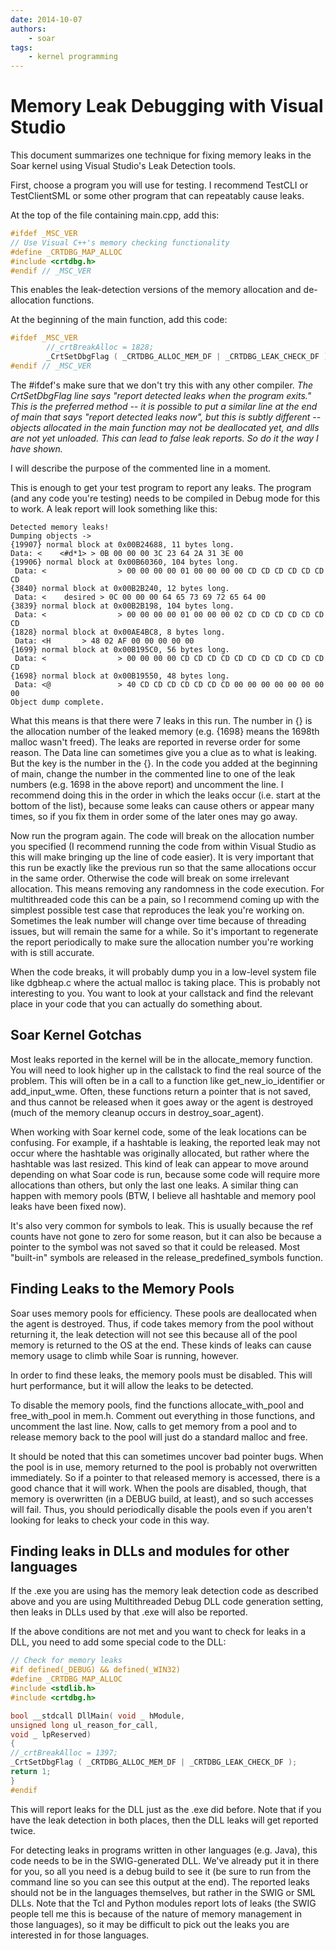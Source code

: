 ```yaml
---
date: 2014-10-07
authors:
    - soar
tags:
    - kernel programming
---
```


<!-- markdown-link-check-disable-next-line -->
<!-- old URL: https://soar.eecs.umich.edu/articles/articles/technical-documentation/
201-memory-leak-debugging-with-visual-studio -->

# Memory Leak Debugging with Visual Studio

This document summarizes one technique for fixing memory leaks in the Soar
kernel using Visual Studio's Leak Detection tools.

First, choose a program you will use for testing. I recommend TestCLI or
TestClientSML or some other program that can repeatably cause leaks.

At the top of the file containing main.cpp, add this:

```c++
#ifdef _MSC_VER
// Use Visual C++'s memory checking functionality
#define _CRTDBG_MAP_ALLOC
#include <crtdbg.h>
#endif // _MSC_VER
```

This enables the leak-detection versions of the memory allocation and
de-allocation functions.

At the beginning of the main function, add this code:

```c++
#ifdef _MSC_VER
        //_crtBreakAlloc = 1828;
        _CrtSetDbgFlag ( _CRTDBG_ALLOC_MEM_DF | _CRTDBG_LEAK_CHECK_DF );
#endif // _MSC_VER
```

The #ifdef's make sure that we don't try this with any other compiler. _The
CrtSetDbgFlag line says "report detected leaks when the program exits." This is
the preferred method -- it is possible to put a similar line at the end of main
that says "report detected leaks now", but this is subtly different -- objects
allocated in the main function may not be deallocated yet, and dlls are not yet
unloaded. This can lead to false leak reports. So do it the way I have shown._

I will describe the purpose of the commented line in a moment.

This is enough to get your test program to report any leaks. The program (and
any code you're testing) needs to be compiled in Debug mode for this to work. A
leak report will look something like this:

```plaintext
Detected memory leaks!
Dumping objects ->
{19907} normal block at 0x00B24688, 11 bytes long.
Data: <    <#d*1> > 0B 00 00 00 3C 23 64 2A 31 3E 00
{19906} normal block at 0x00B60360, 104 bytes long.
 Data: <                > 00 00 00 00 01 00 00 00 00 CD CD CD CD CD CD CD
{3840} normal block at 0x00B2B240, 12 bytes long.
 Data: <    desired > 0C 00 00 00 64 65 73 69 72 65 64 00
{3839} normal block at 0x00B2B198, 104 bytes long.
 Data: <                > 00 00 00 00 01 00 00 00 02 CD CD CD CD CD CD CD
{1828} normal block at 0x00AE4BC8, 8 bytes long.
 Data: <H       > 48 02 AF 00 00 00 00 00
{1699} normal block at 0x00B195C0, 56 bytes long.
 Data: <                > 00 00 00 00 CD CD CD CD CD CD CD CD CD CD CD CD
{1698} normal block at 0x00B19550, 48 bytes long.
 Data: <@               > 40 CD CD CD CD CD CD CD 00 00 00 00 00 00 00 00
Object dump complete.
```

What this means is that there were 7 leaks in this run. The number in {} is the
allocation number of the leaked memory (e.g. {1698} means the 1698th malloc
wasn't freed). The leaks are reported in reverse order for some reason. The Data
line can sometimes give you a clue as to what is leaking. But the key is the
number in the {}. In the code you added at the beginning of main, change the
number in the commented line to one of the leak numbers (e.g. 1698 in the above
report) and uncomment the line. I recommend doing this in the order in which the
leaks occur (i.e. start at the bottom of the list), because some leaks can cause
others or appear many times, so if you fix them in order some of the later ones
may go away.

Now run the program again. The code will break on the allocation number you
specified (I recommend running the code from within Visual Studio as this will
make bringing up the line of code easier). It is very important that this run be
exactly like the previous run so that the same allocations occur in the same
order. Otherwise the code will break on some irrelevant allocation. This means
removing any randomness in the code execution. For multithreaded code this can
be a pain, so I recommend coming up with the simplest possible test case that
reproduces the leak you're working on. Sometimes the leak number will change
over time because of threading issues, but will remain the same for a while. So
it's important to regenerate the report periodically to make sure the allocation
number you're working with is still accurate.

When the code breaks, it will probably dump you in a low-level system file like
dgbheap.c where the actual malloc is taking place. This is probably not
interesting to you. You want to look at your callstack and find the relevant
place in your code that you can actually do something about.

## Soar Kernel Gotchas

Most leaks reported in the kernel will be in the allocate_memory function. You
will need to look higher up in the callstack to find the real source of the
problem. This will often be in a call to a function like get_new_io_identifier
or add_input_wme. Often, these functions return a pointer that is not saved, and
thus cannot be released when it goes away or the agent is destroyed (much of the
memory cleanup occurs in destroy_soar_agent).

When working with Soar kernel code, some of the leak locations can be confusing.
For example, if a hashtable is leaking, the reported leak may not occur where
the hashtable was originally allocated, but rather where the hashtable was last
resized. This kind of leak can appear to move around depending on what Soar code
is run, because some code will require more allocations than others, but only
the last one leaks. A similar thing can happen with memory pools (BTW, I believe
all hashtable and memory pool leaks have been fixed now).

It's also very common for symbols to leak. This is usually because the ref
counts have not gone to zero for some reason, but it can also be because a
pointer to the symbol was not saved so that it could be released. Most
"built-in" symbols are released in the release_predefined_symbols function.

## Finding Leaks to the Memory Pools

Soar uses memory pools for efficiency. These pools are deallocated when the
agent is destroyed. Thus, if code takes memory from the pool without returning
it, the leak detection will not see this because all of the pool memory is
returned to the OS at the end. These kinds of leaks can cause memory usage to
climb while Soar is running, however.

In order to find these leaks, the memory pools must be disabled. This will hurt
performance, but it will allow the leaks to be detected.

To disable the memory pools, find the functions allocate_with_pool and
free_with_pool in mem.h. Comment out everything in those functions, and
uncomment the last line. Now, calls to get memory from a pool and to release
memory back to the pool will just do a standard malloc and free.

It should be noted that this can sometimes uncover bad pointer bugs. When the
pool is in use, memory returned to the pool is probably not overwritten
immediately. So if a pointer to that released memory is accessed, there is a
good chance that it will work. When the pools are disabled, though, that memory
is overwritten (in a DEBUG build, at least), and so such accesses will fail.
Thus, you should periodically disable the pools even if you aren't looking for
leaks to check your code in this way.

## Finding leaks in DLLs and modules for other languages

If the .exe you are using has the memory leak detection code as described above
and you are using Multithreaded Debug DLL code generation setting, then leaks in
DLLs used by that .exe will also be reported.

If the above conditions are not met and you want to check for leaks in a DLL,
you need to add some special code to the DLL:

```c++
// Check for memory leaks
#if defined(_DEBUG) && defined(_WIN32)
#define _CRTDBG_MAP_ALLOC
#include <stdlib.h>
#include <crtdbg.h>

bool __stdcall DllMain( void _ hModule,
unsigned long ul_reason_for_call,
void _ lpReserved)
{
//_crtBreakAlloc = 1397;
_CrtSetDbgFlag ( _CRTDBG_ALLOC_MEM_DF | _CRTDBG_LEAK_CHECK_DF );
return 1;
}
#endif
```

This will report leaks for the DLL just as the .exe did before. Note that if you
have the leak detection in both places, then the DLL leaks will get reported
twice.

For detecting leaks in programs written in other languages (e.g. Java), this
code needs to be in the SWIG-generated DLL. We've already put it in there for
you, so all you need is a debug build to see it (be sure to run from the command
line so you can see this output at the end). The reported leaks should not be in
the languages themselves, but rather in the SWIG or SML DLLs. Note that the Tcl
and Python modules report lots of leaks (the SWIG people tell me this is because
of the nature of memory management in those languages), so it may be difficult
to pick out the leaks you are interested in for those languages.
